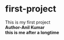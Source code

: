 # first-project
This is my first project
<br>
<b>Author-Anil Kumar 
<br>
this is me after a longtime
